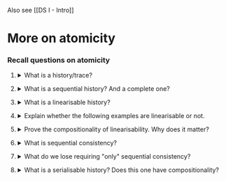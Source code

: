 Also see [[DS I - Intro]]

# More on atomicity

### Recall questions on atomicity

1. <details markdown=1><summary markdown="span">  What is a history/trace? </summary>
    
    \
    A history or trace is a ==pair $\hat{H} = (H, <_H)$ where $H$ is a set of events and $<_H$ is a total order on them==.
    

</details>

2. <details markdown=1><summary markdown="span"> What is a sequential history? And a complete one? </summary>
    
    \
    A history is:
    - sequential, it is of the ==form of $inv$, $res$, where every $res$ is the return operation of the immediately preceding $inv$==
    - complete, if ==every $inv$ is eventually followed by a corresponding $res$, partial otherwise.==
    

</details>

3. <details markdown=1><summary markdown="span">  What is a linearisable history? </summary>
    
    \
    A ==complete history $\hat{H}$ is== linearisable if $\exists \hat{S}$  s.t.:
    - $\forall X \ \hat{S}|_X \in$ the semantics of $X$ (==it respects the semantics==)
    - $\forall p \ \hat{H}|_p = \hat{S}|_p$ (==same operations in the 2 "versions"==)
    - if $res[op] <_H inv[op'] \to res[op] <_S inv[op']$ - this can be rewritten as ![](../../../static/CS/ato1.png)

	An example:
	![](../../../static/CS/ato2.png)


</details>

4. <details markdown=1><summary markdown="span">  Explain whether the following examples are linearisable or not. </summary>
    
    \
    ![](../../../static/CS/ato3.png)

</details>

5. <details markdown=1><summary markdown="span">  Prove the compositionality of linearisability.  Why does it matter? </summary>
    
    \
    Makes ==linearising much easier, as we can now compose multiple smaller object that we know are linearisable.==

	--aggiungere immagine--

</details>

6. <details markdown=1><summary markdown="span">  What is sequential consistency? </summary>
    
    \
	Define  ==$op \to_{proc} op’$ to hold whenever there exists a process $p$ that issues both invocations  with $res[op]$ happening before $inv[op’]$==.

    A complete history $\hat{H}$ is sequentially consistent if $\exists \hat{S}$ :
    - same ==1 and 2 of linearisability==
    - ==$\to_{proc} \subseteq \to_S$==

	It is laxer notion compared to linearisability. Example: ![](../../../static/CS/ato4.png)

</details>

7. <details markdown=1><summary markdown="span">  What do we lose requiring "only" sequential consistency? </summary>
    
    \
    ![](../../../static/CS/ato5.png)

</details>

8. <details markdown=1><summary markdown="span"> What is a serialisable history? Does this one have compositionality? </summary>
    
    \

	![](../../../static/CS/ato6.png)

    A complete history $\hat{H}$ is sequentially serialisable if $\exists \hat{S}$ :
    - same ==1 of linearisability==
    - ==$S = \{e \in H | e \in t \in CT(\hat{H})\}$== where $CT$ means ==committed transactions==
    - ==$\to_{trans} \subseteq \to_S$== where $\to_{trans}$ is defined like $\to_{proc}$ in sequential consistency

    This is also ==not compositional.==

</details>